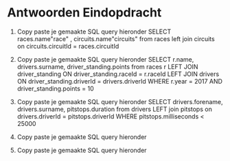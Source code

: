 # Antwoorden Eindopdracht

1. Copy paste je gemaakte SQL query hieronder
   SELECT races.name"race" , circuits.name"circuits" from races left join circuits on circuits.circuitId = races.circuitId
2. Copy paste je gemaakte SQL query hieronder
   SELECT r.name, drivers.surname, driver_standing.points from races r LEFT JOIN driver_standing ON driver_standing.raceId = r.raceId LEFT JOIN drivers ON driver_standing.driverId = drivers.driverId WHERE r.year = 2017 AND driver_standing.points = 10
3. Copy paste je gemaakte SQL query hieronder
   SELECT drivers.forename, drivers.surname, pitstops.duration from drivers LEFT join pitstops on drivers.driverId = pitstops.driverId WHERE pitstops.milliseconds < 25000
4. Copy paste je gemaakte SQL query hieronder
   
5. Copy paste je gemaakte SQL query hieronder
   
